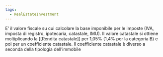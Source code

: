 ```yaml
---
tags:
  - RealEstateInvestment
---
```



E’ il valore fiscale su cui calcolare la base imponibile per le imposte (IVA, imposta di registro, ipotecaria, catastale, IMU).
Il valore catastale si ottiene moltiplicando la [[Rendita catastale]] per 1,05% (1,4% per la categoria B) e poi per un coefficiente catastale. Il coefficiente catastale è diverso a seconda della tipologia dell’immobile